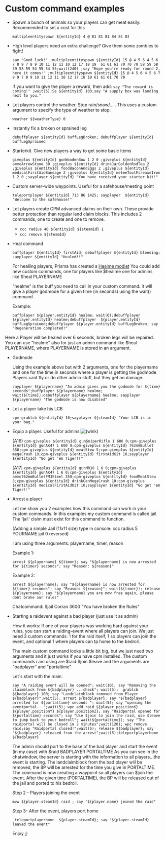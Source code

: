 # Custom command examples

- Spawn a bunch of animals so your players can get meat easily. Recommended to set a cost for this

    `multipleentityspawn ${entityId} 4 @ 81 81 81 84 84 83`

- High level players need an extra challenge? Give them some zombies to fight!

    `say "Good luck!" ;multipleentityspawn ${entityId} 15 @ 4 5 6 4 5 6 7 8 9 7 8 9 10 11 12 11 10 12 17 18 19  61 61 61 70 70 70 58 59 58 59 58 59 54 55 54 55;wait(240) ;say "Hope you're ready for round 2, here it comes!" ;multipleentityspawn ${entityId} 15 @ 4 5 6 4 5 6 7 8 9 7 8 9 10 11 12 11 10 12 17 18 19 61 61 61 70 70`
    
    If you want to give the player a reward, then add:
    `say "The reward is coming!" ;wait(5);Se ${entityId} 103;say "A supply box was landing next to you."`

- Let players control the weather. Stop rain/snow/... . This uses a custom argument to specify the type of weather to stop.

    `weather ${weatherType} 0`

- Instantly fix a broken or sprained leg

    `debuffplayer ${entityId} buffLegBroken; debuffplayer ${entityId} buffLegSprained`

- Starterkit. Give new players a way to get some basic items

    `giveplus ${entityId} gunWoodenBow 1 2 0 ;giveplus ${entityId} ammoArrowStone 30 ;giveplus ${entityId} drinkJarGoldenRodTea 2 ;giveplus ${entityId} foodBaconAndEggs 2 ;giveplus ${entityId} medicalFirstAidBandage 2 ;giveplus ${entityId} meleeToolFireaxeIron 1 2 0 ;sayplayer ${entityId} "You have received your starter kit!"`

- Custom server-wide waypoints. Useful for a safehouse/meeting point

    `teleportplayer ${entityId} 713 86 1425; sayplayer  ${entityId} "Welcome to the safehouse!"`

- Let players create CPM advanced claims on their own. These provide better protection than regular land claim blocks. This includes 2 commands, one to create and one to remove.

    *   `ccc radius 40 ${entityId} ${steamId} 1`
    *   `ccc remove ${steamId}`

- Heal command

    `buffplayer ${entityId} firstAid; debuffplayer ${entityId} bleeding; sayplayer ${entityId} "Healed!!"`
    
    For healiing players, Prisma has created a [Healme modlet](/assets/modlets/HealmeBuff.zip)
    You could add new custom commands, one for players like $healme
    one for admins like $heal PLAYERNAME
    
    "healme" is the buff you need to call in your custom command. It will give a player godmode for a given time (in seconds) using the wait() command.
    
    Example:
    
    `buffplayer ${player.entityId} healme; wait(6);debuffplayer ${player.entityId} healme;debuffplayer  ${player.entityId} buffLegSprained;debuffplayer ${player.entityId} buffLegBroken; say "Regeneration completed!"`
    
 Here a Player will be healed over 6 seconds, broken legs will be repaired.
 You can use "healme" also for just an admin command like $heal PLAYERNAME, where PLAYERNAME is stored in an argument.
 
 - Godmode
    
   Using the example above but with 2 arguments, one for the playername and one for the time in seconds where a player is getting the      godmode. Players cant fly or do other admin stuff, but they get no damage.
   
   `sayplayer ${playername} "An admin gives you the godmode for ${time} seconds";buffplayer ${playername} healme; wait(${time});debuffplayer ${playername} healme; sayplayer ${playername} "The godmode is now disabled"`
 
- Let a player take his LCB

    `cpm-grablcb ${entityId} 10;sayplayer ${steamId} "Your LCB is in your bag."`

- Equip a player. Useful for admins ![(wink)](images/icons/emoticons/wink.svg "(wink)")

    (A16) `cpm-giveplus ${entityId} gunSniperRifle 1 600 0;cpm-giveplus ${entityId} gunAK47 1 600 0;cpm-giveplus ${entityId} 762mmBullet 350;cpm-giveplus ${entityId} meatStew 5;cpm-giveplus ${entityId} megaCrush 10;cpm-giveplus ${entityId} firstAidKit 10;sayplayer ${entityId} "Go get 'em Tiger!!"`

    (A17) `cpm-giveplus ${entityId} gunMR10 1 6 0;cpm-giveplus ${entityId} gunAK47 1 6 0;cpm-giveplus ${entityId} ammo762mmBulletFMJSteel 350;cpm-giveplus ${entityId} foodMeatStew 5;cpm-giveplus ${entityId} drinkCanMegaCrush 10;cpm-giveplus ${entityId} medicalFirstAidKit 10;sayplayer ${entityId} "Go get 'em Tiger!!"`
    
 - Arrest a player
 
    Let me show you 2 examples how this command can work in your custom commands. In this examples my custom command is called jail.
    The 'jail' claim must exist for this command to function.
    
    (Adding a simple Jail (11x11 size) type in console: ccc radius 5 YOURNAME jail 0 reversed)
    
    I am using three arguments: playername, timer, reason
    
    Example 1:
    
    `arrest ${playername} ${timer}; say "${playername} is now arrested for ${timer} seconds"; say "Reason: ${reason}"`
    
    Example 2:
    
    `arrest ${playername}; say "${playername} is now arrested for ${timer} seconds"; say "Reason: ${reason}"; wait(${timer}); release   ${playername}; say "${playername} you are now free again, please dont brake our rules"`

    Chatcommand: $jail Corran 3600 "You have broken the Rules"
  
  - Starting a raidevent against a bad player (just use it as admin)
  
    How it works:
    If one of your players was working hard against your rules, you can start a raiding-event where all players can join.
    We just need 3 custom commands: 1 for the raid itself, 1 so players can join the event, and optional 1 where players can tp home to  the bedroll.
    
    The main custom command looks a little bit big, but we just need two arguments and it just works if you have cpm installed.
    The custom commands i am using are $raid $join $leave and the arguments are "badplayer" and "portaltime"
    
    Let´s start with the main:
    
    `say "A raiding event will be opened"; wait(10); say "Removing the claimblock from ${badplayer} ...check"; wait(5);  grablcb ${badplayer} 100; say "Landclaimblock removed from Player ${badplayer}";wait(5); arrest ${badplayer}; say "${badplayer} arrested for ${portaltime} seconds "; wait(5); say "opening the eventportal...";wait(5); wpc add raid ${player.positionX} ${player.positionY} ${player.positionZ}; say "Raidportal opened for ${portaltime} seconds"; say "Use $join to join the raid, use $leave to jump back to your bedroll"; wait(${portaltime}); say "The raidportal will be closed in 2 minutes";wait(120); wpc remove raid;say "Raidportal closed!";wait(5); release ${badplayer}; say "${badplayer} released from the arrest";wait(5);teleportplayerhome ${badplayer}`
    
    The admin should port to the base of the bad player and start the event (in my case) with $raid BADPLAYER PORTALTIME
    As you can see in the chatwindow, the server is starting with the information to all players...the event is starting.
    The landclaimblock from the bad player will be removed, the BP will be arrested for the time you give in PORTALTIME.
    The command is now creating a waypoint so all players can $join the event.
    After the given time (PORTALTIME), the BP will be released out of the jail and ported to his bedroll.
    
    Step 2 - Players joining the event
    
    `mvw ${player.steamId} raid ; say "${player.name} joined the raid"`
    
    Step 3- After the event, players port home
    
    ` teleportplayerhome  ${player.steamId}; say "${player.steamId} leaved the event"`
    
    Enjoy ;)
    
    
